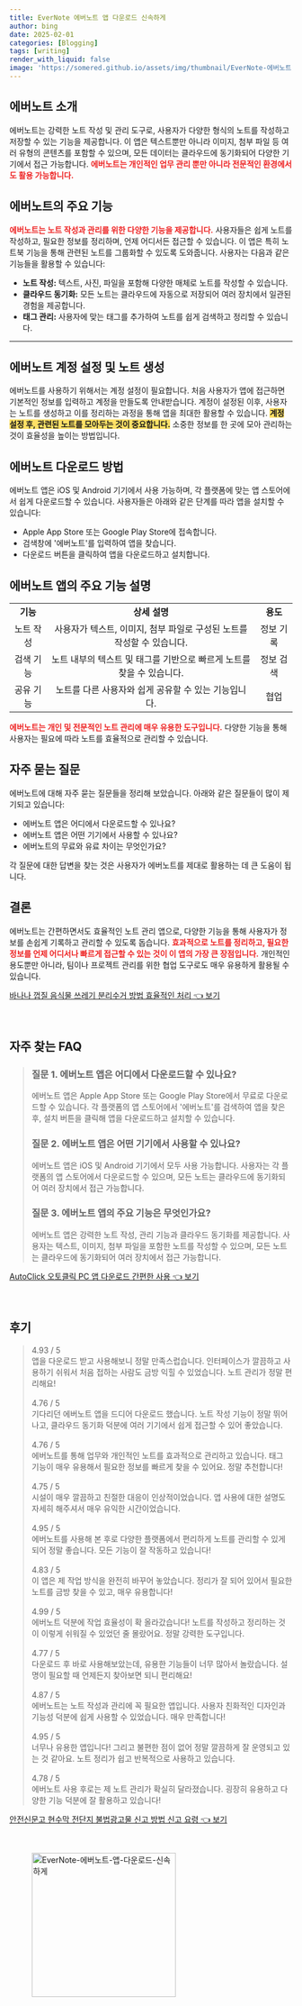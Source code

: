 ```yaml
---
title: EverNote 에버노트 앱 다운로드 신속하게
author: bing
date: 2025-02-01
categories: [Blogging]
tags: [writing]
render_with_liquid: false
image: 'https://somered.github.io/assets/img/thumbnail/EverNote-에버노트-앱-다운로드-신속하게.webp'
---
```



<h2 id='에버노트소개'>에버노트 소개</h2>

<p>에버노트는 강력한 노트 작성 및 관리 도구로, 사용자가 다양한 형식의 노트를 작성하고 저장할 수 있는 기능을 제공합니다. 이 앱은 텍스트뿐만 아니라 이미지, 첨부 파일 등 여러 유형의 콘텐츠를 포함할 수 있으며, 모든 데이터는 클라우드에 동기화되어 다양한 기기에서 접근 가능합니다. <b><span style="color: #ee2323;">에버노트는 개인적인 업무 관리 뿐만 아니라 전문적인 환경에서도 활용 가능합니다.</span></b></p>

<h2 id='주요기능'>에버노트의 주요 기능</h2>

<p><b><span style="color: #ee2323;">에버노트는 노트 작성과 관리를 위한 다양한 기능을 제공합니다.</span></b> 사용자들은 쉽게 노트를 작성하고, 필요한 정보를 정리하며, 언제 어디서든 접근할 수 있습니다. 이 앱은 특히 노트북 기능을 통해 관련된 노트를 그룹화할 수 있도록 도와줍니다. 사용자는 다음과 같은 기능들을 활용할 수 있습니다:</p>

<ul>
    <li><b>노트 작성:</b> 텍스트, 사진, 파일을 포함해 다양한 매체로 노트를 작성할 수 있습니다.</li>
    <li><b>클라우드 동기화:</b> 모든 노트는 클라우드에 자동으로 저장되어 여러 장치에서 일관된 경험을 제공합니다.</li>
    <li><b>태그 관리:</b> 사용자에 맞는 태그를 추가하여 노트를 쉽게 검색하고 정리할 수 있습니다.</li>
</ul>

<hr />

<h2 id='계정설정'>에버노트 계정 설정 및 노트 생성</h2>

<p>에버노트를 사용하기 위해서는 계정 설정이 필요합니다. 처음 사용자가 앱에 접근하면 기본적인 정보를 입력하고 계정을 만들도록 안내받습니다. 계정이 설정된 이후, 사용자는 노트를 생성하고 이를 정리하는 과정을 통해 앱을 최대한 활용할 수 있습니다. <b><span style="background-color: #ffe066;">계정 설정 후, 관련된 노트를 모아두는 것이 중요합니다.</span></b> 소중한 정보를 한 곳에 모아 관리하는 것이 효율성을 높이는 방법입니다.</p>

<h2 id='다운로드'>에버노트 다운로드 방법</h2>

<p>에버노트 앱은 iOS 및 Android 기기에서 사용 가능하며, 각 플랫폼에 맞는 앱 스토어에서 쉽게 다운로드할 수 있습니다. 사용자들은 아래와 같은 단계를 따라 앱을 설치할 수 있습니다:</p>

<ul>
    <li>Apple App Store 또는 Google Play Store에 접속합니다.</li>
    <li>검색창에 '에버노트'를 입력하여 앱을 찾습니다.</li>
    <li>다운로드 버튼을 클릭하여 앱을 다운로드하고 설치합니다.</li>
</ul>

<h2 id='주요기능설명'>에버노트 앱의 주요 기능 설명</h2>

<table>
    <tr>
        <td style="text-align: center; height: 17px;"><b>기능</b></td>
        <td style="text-align: center; height: 17px;"><b>상세 설명</b></td>
        <td style="text-align: center; height: 17px;"><b>용도</b></td>
    </tr>
    <tr>
        <td style="text-align: center; height: 17px;">노트 작성</td>
        <td style="text-align: center; height: 17px;">사용자가 텍스트, 이미지, 첨부 파일로 구성된 노트를 작성할 수 있습니다.</td>
        <td style="text-align: center; height: 17px;">정보 기록</td>
    </tr>
    <tr>
        <td style="text-align: center; height: 17px;">검색 기능</td>
        <td style="text-align: center; height: 17px;">노트 내부의 텍스트 및 태그를 기반으로 빠르게 노트를 찾을 수 있습니다.</td>
        <td style="text-align: center; height: 17px;">정보 검색</td>
    </tr>
    <tr>
        <td style="text-align: center; height: 17px;">공유 기능</td>
        <td style="text-align: center; height: 17px;">노트를 다른 사용자와 쉽게 공유할 수 있는 기능입니다.</td>
        <td style="text-align: center; height: 17px;">협업</td>
    </tr>
</table>

<p><b><span style="color: #ee2323;">에버노트는 개인 및 전문적인 노트 관리에 매우 유용한 도구입니다.</span></b> 다양한 기능을 통해 사용자는 필요에 따라 노트를 효율적으로 관리할 수 있습니다.</p>

<h2 id='FAQ'>자주 묻는 질문</h2>

<p>에버노트에 대해 자주 묻는 질문들을 정리해 보았습니다. 아래와 같은 질문들이 많이 제기되고 있습니다:</p>

<ul>
    <li>에버노트 앱은 어디에서 다운로드할 수 있나요?</li>
    <li>에버노트 앱은 어떤 기기에서 사용할 수 있나요?</li>
    <li>에버노트의 무료와 유료 차이는 무엇인가요?</li>
</ul>

<p>각 질문에 대한 답변을 찾는 것은 사용자가 에버노트를 제대로 활용하는 데 큰 도움이 됩니다.</p>

<h2 id='결론'>결론</h2>

<p>에버노트는 간편하면서도 효율적인 노트 관리 앱으로, 다양한 기능을 통해 사용자가 정보를 손쉽게 기록하고 관리할 수 있도록 돕습니다. <b><span style="color: #ee2323;">효과적으로 노트를 정리하고, 필요한 정보를 언제 어디서나 빠르게 접근할 수 있는 것이 이 앱의 가장 큰 장점입니다.</span></b> 개인적인 용도뿐만 아니라, 팀이나 프로젝트 관리를 위한 협업 도구로도 매우 유용하게 활용될 수 있습니다.</p>


<p><a class="click-button" title="바나나 껍질 음식물 쓰레기 분리수거 방법 효율적인 처리" href="https://somered.github.io/posts/%EB%B0%94%EB%82%98%EB%82%98-%EA%BB%8D%EC%A7%88-%EC%9D%8C%EC%8B%9D%EB%AC%BC-%EC%93%B0%EB%A0%88%EA%B8%B0-%EB%B6%84%EB%A6%AC%EC%88%98%EA%B1%B0-%EB%B0%A9%EB%B2%95-%ED%9A%A8%EC%9C%A8%EC%A0%81%EC%9D%B8-%EC%B2%98%EB%A6%AC/" rel="dofollow">바나나 껍질 음식물 쓰레기 분리수거 방법 효율적인 처리 👈 보기</a></p><br>
<h2 id='자주_찾는_FAQ'>자주 찾는 FAQ</h2>
<div itemscope="" itemtype="https://schema.org/FAQPage"> 
<blockquote> 
<div itemscope="" itemprop="mainEntity" itemtype="https://schema.org/Question"> 
<h3 itemprop="name">질문 1. 에버노트 앱은 어디에서 다운로드할 수 있나요?</h3> 
<div itemscope="" itemprop="acceptedAnswer" itemtype="https://schema.org/Answer"> 
<span itemprop="text"> 
<p>에버노트 앱은 Apple App Store 또는 Google Play Store에서 무료로 다운로드할 수 있습니다. 각 플랫폼의 앱 스토어에서 '에버노트'를 검색하여 앱을 찾은 후, 설치 버튼을 클릭해 앱을 다운로드하고 설치할 수 있습니다.</p> 
</span> 
</div> 
</div> 

<div itemscope="" itemprop="mainEntity" itemtype="https://schema.org/Question"> 
<h3 itemprop="name">질문 2. 에버노트 앱은 어떤 기기에서 사용할 수 있나요?</h3> 
<div itemscope="" itemprop="acceptedAnswer" itemtype="https://schema.org/Answer"> 
<span itemprop="text"> 
<p>에버노트 앱은 iOS 및 Android 기기에서 모두 사용 가능합니다. 사용자는 각 플랫폼의 앱 스토어에서 다운로드할 수 있으며, 모든 노트는 클라우드에 동기화되어 여러 장치에서 접근 가능합니다.</p> 
</span> 
</div> 
</div> 

<div itemscope="" itemprop="mainEntity" itemtype="https://schema.org/Question"> 
<h3 itemprop="name">질문 3. 에버노트 앱의 주요 기능은 무엇인가요?</h3> 
<div itemscope="" itemprop="acceptedAnswer" itemtype="https://schema.org/Answer"> 
<span itemprop="text"> 
<p>에버노트 앱은 강력한 노트 작성, 관리 기능과 클라우드 동기화를 제공합니다. 사용자는 텍스트, 이미지, 첨부 파일을 포함한 노트를 작성할 수 있으며, 모든 노트는 클라우드에 동기화되어 여러 장치에서 접근 가능합니다.</p> 
</span> 
</div> 
</div> 
</blockquote> 
</div>
<p><a class="click-button" title="AutoClick 오토클릭 PC 앱 다운로드 간편한 사용" href="https://somered.github.io/posts/AutoClick-%EC%98%A4%ED%86%A0%ED%81%B4%EB%A6%AD-PC-%EC%95%B1-%EB%8B%A4%EC%9A%B4%EB%A1%9C%EB%93%9C-%EA%B0%84%ED%8E%B8%ED%95%9C-%EC%82%AC%EC%9A%A9/" rel="dofollow">AutoClick 오토클릭 PC 앱 다운로드 간편한 사용 👈 보기</a></p><br>
<h2 id='후기'>후기</h2>
<div itemscope itemtype="https://schema.org/Product">
  <blockquote>
  <div itemprop="review" itemscope itemtype="https://schema.org/Review">
      <div itemprop="reviewRating" itemscope itemtype="https://schema.org/Rating"> <span itemprop="ratingValue">4.93</span> / <span itemprop="bestRating">5</span> </div>
      <span itemprop="reviewBody">앱을 다운로드 받고 사용해보니 정말 만족스럽습니다. 인터페이스가 깔끔하고 사용하기 쉬워서 처음 접하는 사람도 금방 익힐 수 있었습니다. 노트 관리가 정말 편리해요!</span>
  </div>
  <br>
  <div itemprop="review" itemscope itemtype="https://schema.org/Review">
      <div itemprop="reviewRating" itemscope itemtype="https://schema.org/Rating"> <span itemprop="ratingValue">4.76</span> / <span itemprop="bestRating">5</span> </div>
      <span itemprop="reviewBody">기다리던 에버노트 앱을 드디어 다운로드 했습니다. 노트 작성 기능이 정말 뛰어나고, 클라우드 동기화 덕분에 여러 기기에서 쉽게 접근할 수 있어 좋았습니다.</span>
  </div>
  <br>
  <div itemprop="review" itemscope itemtype="https://schema.org/Review">
      <div itemprop="reviewRating" itemscope itemtype="https://schema.org/Rating"> <span itemprop="ratingValue">4.76</span> / <span itemprop="bestRating">5</span> </div>
      <span itemprop="reviewBody">에버노트를 통해 업무와 개인적인 노트를 효과적으로 관리하고 있습니다. 태그 기능이 매우 유용해서 필요한 정보를 빠르게 찾을 수 있어요. 정말 추천합니다!</span>
  </div>
  <br>
  <div itemprop="review" itemscope itemtype="https://schema.org/Review">
      <div itemprop="reviewRating" itemscope itemtype="https://schema.org/Rating"> <span itemprop="ratingValue">4.75</span> / <span itemprop="bestRating">5</span> </div>
      <span itemprop="reviewBody">시설이 매우 깔끔하고 친절한 대응이 인상적이었습니다. 앱 사용에 대한 설명도 자세히 해주셔서 매우 유익한 시간이었습니다.</span>
  </div>
  <br>
  <div itemprop="review" itemscope itemtype="https://schema.org/Review">
      <div itemprop="reviewRating" itemscope itemtype="https://schema.org/Rating"> <span itemprop="ratingValue">4.95</span> / <span itemprop="bestRating">5</span> </div>
      <span itemprop="reviewBody">에버노트를 사용해 본 후로 다양한 플랫폼에서 편리하게 노트를 관리할 수 있게 되어 정말 좋습니다. 모든 기능이 잘 작동하고 있습니다!</span>
  </div>
  <br>
  <div itemprop="review" itemscope itemtype="https://schema.org/Review">
      <div itemprop="reviewRating" itemscope itemtype="https://schema.org/Rating"> <span itemprop="ratingValue">4.83</span> / <span itemprop="bestRating">5</span> </div>
      <span itemprop="reviewBody">이 앱은 제 작업 방식을 완전히 바꾸어 놓았습니다. 정리가 잘 되어 있어서 필요한 노트를 금방 찾을 수 있고, 매우 유용합니다!</span>
  </div>
  <br>
  <div itemprop="review" itemscope itemtype="https://schema.org/Review">
      <div itemprop="reviewRating" itemscope itemtype="https://schema.org/Rating"> <span itemprop="ratingValue">4.99</span> / <span itemprop="bestRating">5</span> </div>
      <span itemprop="reviewBody">에버노트 덕분에 작업 효율성이 확 올라갔습니다! 노트를 작성하고 정리하는 것이 이렇게 쉬워질 수 있었던 줄 몰랐어요. 정말 강력한 도구입니다.</span>
  </div>
  <br>
  <div itemprop="review" itemscope itemtype="https://schema.org/Review">
      <div itemprop="reviewRating" itemscope itemtype="https://schema.org/Rating"> <span itemprop="ratingValue">4.77</span> / <span itemprop="bestRating">5</span> </div>
      <span itemprop="reviewBody">다운로드 후 바로 사용해보았는데, 유용한 기능들이 너무 많아서 놀랐습니다. 설명이 필요할 때 언제든지 찾아보면 되니 편리해요!</span>
  </div>
  <br>
  <div itemprop="review" itemscope itemtype="https://schema.org/Review">
      <div itemprop="reviewRating" itemscope itemtype="https://schema.org/Rating"> <span itemprop="ratingValue">4.87</span> / <span itemprop="bestRating">5</span> </div>
      <span itemprop="reviewBody">에버노트는 노트 작성과 관리에 꼭 필요한 앱입니다. 사용자 친화적인 디자인과 기능성 덕분에 쉽게 사용할 수 있었습니다. 매우 만족합니다!</span>
  </div>
  <br>
  <div itemprop="review" itemscope itemtype="https://schema.org/Review">
      <div itemprop="reviewRating" itemscope itemtype="https://schema.org/Rating"> <span itemprop="ratingValue">4.95</span> / <span itemprop="bestRating">5</span> </div>
      <span itemprop="reviewBody">너무나 유용한 앱입니다! 그리고 불편한 점이 없어 정말 깔끔하게 잘 운영되고 있는 것 같아요. 노트 정리가 쉽고 반복적으로 사용하고 있습니다.</span>
  </div>
  <br>
  <div itemprop="review" itemscope itemtype="https://schema.org/Review">
      <div itemprop="reviewRating" itemscope itemtype="https://schema.org/Rating"> <span itemprop="ratingValue">4.78</span> / <span itemprop="bestRating">5</span> </div>
      <span itemprop="reviewBody">에버노트 사용 후로는 제 노트 관리가 확실히 달라졌습니다. 굉장히 유용하고 다양한 기능 덕분에 잘 활용하고 있습니다!</span>
  </div>
  </blockquote>
</div>
<p><a class="click-button" title="안전신문고 현수막 전단지 불법광고물 신고 방법 신고 요령" href="https://somered.github.io/posts/%EC%95%88%EC%A0%84%EC%8B%A0%EB%AC%B8%EA%B3%A0-%ED%98%84%EC%88%98%EB%A7%89-%EC%A0%84%EB%8B%A8%EC%A7%80-%EB%B6%88%EB%B2%95%EA%B4%91%EA%B3%A0%EB%AC%BC-%EC%8B%A0%EA%B3%A0-%EB%B0%A9%EB%B2%95-%EC%8B%A0%EA%B3%A0-%EC%9A%94%EB%A0%B9/" rel="dofollow">안전신문고 현수막 전단지 불법광고물 신고 방법 신고 요령 👈 보기</a></p><br>
<figure class="image"><img src="https://somered.github.io/assets/img/thumbnail/EverNote-에버노트-앱-다운로드-신속하게.webp" alt="EverNote-에버노트-앱-다운로드-신속하게" width="256" height="256"></figure>